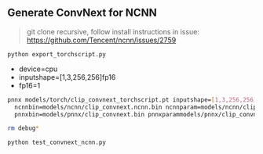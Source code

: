 ## Generate ConvNext for NCNN

> git clone recursive, follow install instructions in issue:
> https://github.com/Tencent/ncnn/issues/2759

`python export_torchscript.py`

- device=cpu
- inputshape=[1,3,256,256]fp16
- fp16=1

```bash
pnnx models/torch/clip_convnext_torchscript.pt inputshape=[1,3,256,256]   \
  ncnnbin=models/ncnn/clip_convnext.ncnn.bin ncnnparam=models/ncnn/clip_convnext.ncnn.param ncnnpy=models/ncnn/clip_convnext.ncnn.py \
  pnnxbin=models/pnnx/clip_convnext.bin pnnxparammodels/pnnx/clip_convnext.param pnnxpy=models/pnnx/clip_convnext.py pnnxonnx=models/pnnx/clip_convnext.onnx
```

```bash
rm debug*
```

`python test_convnext_ncnn.py`
